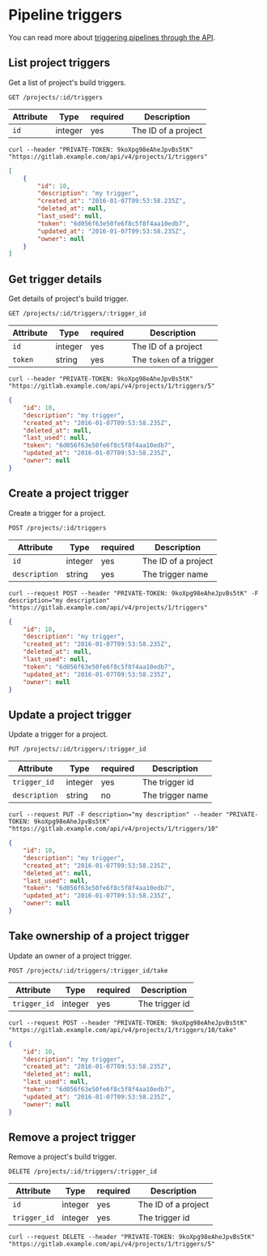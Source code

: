 # Pipeline triggers

You can read more about [triggering pipelines through the API](../ci/triggers/README.md).

## List project triggers

Get a list of project's build triggers.

```
GET /projects/:id/triggers
```

| Attribute | Type    | required | Description         |
|-----------|---------|----------|---------------------|
| `id`      | integer | yes      | The ID of a project |

```
curl --header "PRIVATE-TOKEN: 9koXpg98eAheJpvBs5tK" "https://gitlab.example.com/api/v4/projects/1/triggers"
```

```json
[
    {
        "id": 10,
        "description": "my trigger",
        "created_at": "2016-01-07T09:53:58.235Z",
        "deleted_at": null,
        "last_used": null,
        "token": "6d056f63e50fe6f8c5f8f4aa10edb7",
        "updated_at": "2016-01-07T09:53:58.235Z",
        "owner": null
    }
]
```

## Get trigger details

Get details of project's build trigger.

```
GET /projects/:id/triggers/:trigger_id
```

| Attribute | Type    | required | Description              |
|-----------|---------|----------|--------------------------|
| `id`      | integer | yes      | The ID of a project      |
| `token`   | string  | yes      | The `token` of a trigger |

```
curl --header "PRIVATE-TOKEN: 9koXpg98eAheJpvBs5tK" "https://gitlab.example.com/api/v4/projects/1/triggers/5"
```

```json
{
    "id": 10,
    "description": "my trigger",
    "created_at": "2016-01-07T09:53:58.235Z",
    "deleted_at": null,
    "last_used": null,
    "token": "6d056f63e50fe6f8c5f8f4aa10edb7",
    "updated_at": "2016-01-07T09:53:58.235Z",
    "owner": null
}
```

## Create a project trigger

Create a trigger for a project.

```
POST /projects/:id/triggers
```

| Attribute     | Type    | required | Description              |
|---------------|---------|----------|--------------------------|
| `id`          | integer | yes      | The ID of a project      |
| `description` | string  | yes      | The trigger name         |

```
curl --request POST --header "PRIVATE-TOKEN: 9koXpg98eAheJpvBs5tK" -F description="my description" "https://gitlab.example.com/api/v4/projects/1/triggers"
```

```json
{
    "id": 10,
    "description": "my trigger",
    "created_at": "2016-01-07T09:53:58.235Z",
    "deleted_at": null,
    "last_used": null,
    "token": "6d056f63e50fe6f8c5f8f4aa10edb7",
    "updated_at": "2016-01-07T09:53:58.235Z",
    "owner": null
}
```

## Update a project trigger

Update a trigger for a project.

```
PUT /projects/:id/triggers/:trigger_id
```

| Attribute     | Type    | required | Description              |
|---------------|---------|----------|--------------------------|
| `trigger_id`  | integer | yes      | The trigger id           |
| `description` | string  | no       | The trigger name         |

```
curl --request PUT -F description="my description" --header "PRIVATE-TOKEN: 9koXpg98eAheJpvBs5tK" "https://gitlab.example.com/api/v4/projects/1/triggers/10"
```

```json
{
    "id": 10,
    "description": "my trigger",
    "created_at": "2016-01-07T09:53:58.235Z",
    "deleted_at": null,
    "last_used": null,
    "token": "6d056f63e50fe6f8c5f8f4aa10edb7",
    "updated_at": "2016-01-07T09:53:58.235Z",
    "owner": null
}
```

## Take ownership of a project trigger

Update an owner of a project trigger.

```
POST /projects/:id/triggers/:trigger_id/take
```

| Attribute     | Type    | required | Description              |
|---------------|---------|----------|--------------------------|
| `trigger_id`  | integer | yes      | The trigger id           |

```
curl --request POST --header "PRIVATE-TOKEN: 9koXpg98eAheJpvBs5tK" "https://gitlab.example.com/api/v4/projects/1/triggers/10/take"
```

```json
{
    "id": 10,
    "description": "my trigger",
    "created_at": "2016-01-07T09:53:58.235Z",
    "deleted_at": null,
    "last_used": null,
    "token": "6d056f63e50fe6f8c5f8f4aa10edb7",
    "updated_at": "2016-01-07T09:53:58.235Z",
    "owner": null
}
```

## Remove a project trigger

Remove a project's build trigger.

```
DELETE /projects/:id/triggers/:trigger_id
```

| Attribute      | Type    | required | Description              |
|----------------|---------|----------|--------------------------|
| `id`           | integer | yes      | The ID of a project      |
| `trigger_id`   | integer | yes      | The trigger id           |

```
curl --request DELETE --header "PRIVATE-TOKEN: 9koXpg98eAheJpvBs5tK" "https://gitlab.example.com/api/v4/projects/1/triggers/5"
```
